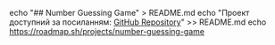 echo "## Number Guessing Game" > README.md
echo "Проект доступний за посиланням: [GitHub Repository](https://github.com/yaroglek-21/Number-Guessing-Game)" >> README.md
echo https://roadmap.sh/projects/number-guessing-game
